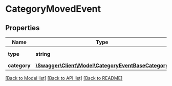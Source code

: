 # CategoryMovedEvent

## Properties
Name | Type | Description | Notes
------------ | ------------- | ------------- | -------------
**type** | **string** |  | [optional] [default to 'CATEGORY_MOVED']
**category** | [**\Swagger\Client\Model\CategoryEventBaseCategory**](CategoryEventBaseCategory.md) |  | 

[[Back to Model list]](../../README.md#documentation-for-models) [[Back to API list]](../../README.md#documentation-for-api-endpoints) [[Back to README]](../../README.md)

